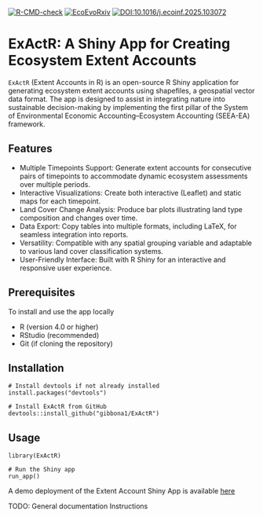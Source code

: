 <!-- badges: start -->
[![R-CMD-check](https://github.com/gibbona1/NCAExtent/actions/workflows/R-CMD-check.yaml/badge.svg)](https://github.com/gibbona1/NCAExtent/actions/workflows/R-CMD-check.yaml)
[![EcoEvoRxiv](https://img.shields.io/badge/EcoEvoRxiv-10.32942/X2K332-red.svg)](https://doi.org/10.32942/X2K332)
[![DOI:10.1016/j.ecoinf.2025.103072](http://img.shields.io/badge/DOI-10.1016/j.ecoinf.2025.103072-blue.svg)](https://doi.org/10.1016/j.ecoinf.2025.103072)
<!-- badges: end -->

# ExActR: A Shiny App for Creating Ecosystem Extent Accounts

`ExActR` (Extent Accounts in R) is an open-source R Shiny application for generating ecosystem extent accounts using shapefiles, a geospatial vector data format. The app is designed to assist in integrating nature into sustainable decision-making by implementing the first pillar of the System of Environmental Economic Accounting–Ecosystem Accounting (SEEA-EA) framework.

## Features

- Multiple Timepoints Support: Generate extent accounts for consecutive pairs of timepoints to accommodate dynamic ecosystem assessments over multiple periods.
- Interactive Visualizations: Create both interactive (Leaflet) and static maps for each timepoint.
- Land Cover Change Analysis: Produce bar plots illustrating land type composition and changes over time.
- Data Export: Copy tables into multiple formats, including LaTeX, for seamless integration into reports.
- Versatility: Compatible with any spatial grouping variable and adaptable to various land cover classification systems.
- User-Friendly Interface: Built with R Shiny for an interactive and responsive user experience.

## Prerequisites

To install and use the app locally

- R (version 4.0 or higher)
- RStudio (recommended)
- Git (if cloning the repository)

## Installation

```{R}
# Install devtools if not already installed
install.packages("devtools")

# Install ExActR from GitHub
devtools::install_github("gibbona1/ExActR")
```

## Usage

```
library(ExActR)

# Run the Shiny app
run_app()
```

A demo deployment of the Extent Account Shiny App is available [here](https://gibbona1.shinyapps.io/extent_app/)

TODO:
General documentation
Instructions
